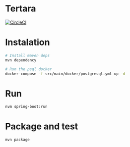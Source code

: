 # Tertara

[![CircleCI](https://circleci.com/gh/beaussart/tertara.svg?style=svg)](https://circleci.com/gh/beaussart/tertara)

# Instalation

```bash
# Install maven deps
mvn dependency

# Run the psql docker
docker-compose -f src/main/docker/postgresql.yml up -d
```

# Run

```bash
nvm spring-boot:run
```

# Package and test

```bash
mvn package
```